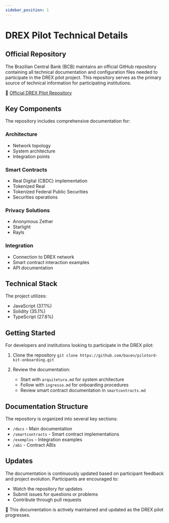 ```yaml
---
sidebar_position: 1
---
```


# DREX Pilot Technical Details

## Official Repository

The Brazilian Central Bank (BCB) maintains an official GitHub repository containing all technical documentation and configuration files needed to participate in the DREX pilot project. This repository serves as the primary source of technical information for participating institutions.

🔗 [Official DREX Pilot Repository](https://github.com/bacen/pilotord-kit-onboarding)

## Key Components

The repository includes comprehensive documentation for:

### Architecture
- Network topology
- System architecture
- Integration points

### Smart Contracts
- Real Digital (CBDC) implementation
- Tokenized Real
- Tokenized Federal Public Securities
- Securities operations

### Privacy Solutions
- Anonymous Zether
- Starlight
- Rayls

### Integration
- Connection to DREX network
- Smart contract interaction examples
- API documentation

## Technical Stack

The project utilizes:
- JavaScript (37.1%)
- Solidity (35.1%)
- TypeScript (27.8%)

## Getting Started

For developers and institutions looking to participate in the DREX pilot:

1. Clone the repository
`git clone https://github.com/bacen/pilotord-kit-onboarding.git`

2. Review the documentation:
   - Start with `arquitetura.md` for system architecture
   - Follow with `ingresso.md` for onboarding procedures
   - Review smart contract documentation in `smartcontracts.md`

## Documentation Structure

The repository is organized into several key sections:
- `/docs` - Main documentation
- `/smartcontracts` - Smart contract implementations
- `/exemplos` - Integration examples
- `/abi` - Contract ABIs

## Updates

The documentation is continuously updated based on participant feedback and project evolution. Participants are encouraged to:
- Watch the repository for updates
- Submit issues for questions or problems
- Contribute through pull requests

🚧 This documentation is actively maintained and updated as the DREX pilot progresses.